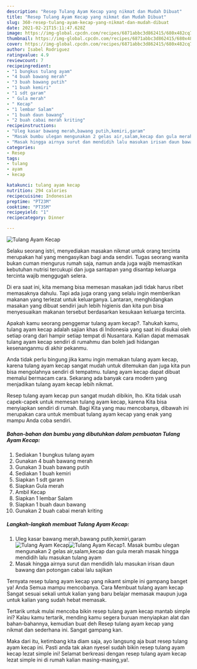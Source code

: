 ```yaml
---
description: "Resep Tulang Ayam Kecap yang nikmat dan Mudah Dibuat"
title: "Resep Tulang Ayam Kecap yang nikmat dan Mudah Dibuat"
slug: 360-resep-tulang-ayam-kecap-yang-nikmat-dan-mudah-dibuat
date: 2021-02-21T15:11:47.628Z
image: https://img-global.cpcdn.com/recipes/6871abbc3d862415/680x482cq70/tulang-ayam-kecap-foto-resep-utama.jpg
thumbnail: https://img-global.cpcdn.com/recipes/6871abbc3d862415/680x482cq70/tulang-ayam-kecap-foto-resep-utama.jpg
cover: https://img-global.cpcdn.com/recipes/6871abbc3d862415/680x482cq70/tulang-ayam-kecap-foto-resep-utama.jpg
author: Isabel Rodriguez
ratingvalue: 4.9
reviewcount: 7
recipeingredient:
- "1 bungkus tulang ayam"
- "4 buah bawang merah"
- "3 buah bawang putih"
- "1 buah kemiri"
- "1 sdt garam"
- " Gula merah"
- " Kecap"
- "1 lembar Salam"
- "1 buah daun bawang"
- "2 buah cabai merah kriting"
recipeinstructions:
- "Uleg kasar bawang merah,bawang putih,kemiri,garam"
- "Masak bumbu ulegan mengunakan 2 gelas air,salam,kecap dan gula merah masak hingga mendidih lalu masukan tulang ayam"
- "Masak hingga airnya surut dan mendidih lalu masukan irisan daun bawang dan potongan cabai lalu sajikan"
categories:
- Resep
tags:
- tulang
- ayam
- kecap

katakunci: tulang ayam kecap 
nutrition: 294 calories
recipecuisine: Indonesian
preptime: "PT23M"
cooktime: "PT35M"
recipeyield: "1"
recipecategory: Dinner

---
```



![Tulang Ayam Kecap](https://img-global.cpcdn.com/recipes/6871abbc3d862415/680x482cq70/tulang-ayam-kecap-foto-resep-utama.jpg)

Selaku seorang istri, menyediakan masakan nikmat untuk orang tercinta merupakan hal yang mengasyikan bagi anda sendiri. Tugas seorang  wanita bukan cuman mengurus rumah saja, namun anda juga wajib memastikan kebutuhan nutrisi tercukupi dan juga santapan yang disantap keluarga tercinta wajib menggugah selera.

Di era  saat ini, kita memang bisa memesan masakan jadi tidak harus ribet memasaknya dahulu. Tapi ada juga orang yang selalu ingin memberikan makanan yang terlezat untuk keluarganya. Lantaran, menghidangkan masakan yang dibuat sendiri jauh lebih higienis dan kita pun bisa menyesuaikan makanan tersebut berdasarkan kesukaan keluarga tercinta. 



Apakah kamu seorang penggemar tulang ayam kecap?. Tahukah kamu, tulang ayam kecap adalah sajian khas di Indonesia yang saat ini disukai oleh setiap orang dari hampir setiap tempat di Nusantara. Kalian dapat memasak tulang ayam kecap sendiri di rumahmu dan boleh jadi hidangan kesenanganmu di akhir pekanmu.

Anda tidak perlu bingung jika kamu ingin memakan tulang ayam kecap, karena tulang ayam kecap sangat mudah untuk ditemukan dan juga kita pun bisa mengolahnya sendiri di tempatmu. tulang ayam kecap dapat dibuat memalui bermacam cara. Sekarang ada banyak cara modern yang menjadikan tulang ayam kecap lebih nikmat.

Resep tulang ayam kecap pun sangat mudah dibikin, lho. Kita tidak usah capek-capek untuk memesan tulang ayam kecap, karena Kita bisa menyiapkan sendiri di rumah. Bagi Kita yang mau mencobanya, dibawah ini merupakan cara untuk membuat tulang ayam kecap yang enak yang mampu Anda coba sendiri.

<!--inarticleads1-->

##### Bahan-bahan dan bumbu yang dibutuhkan dalam pembuatan Tulang Ayam Kecap:

1. Sediakan 1 bungkus tulang ayam
1. Gunakan 4 buah bawang merah
1. Gunakan 3 buah bawang putih
1. Sediakan 1 buah kemiri
1. Siapkan 1 sdt garam
1. Siapkan  Gula merah
1. Ambil  Kecap
1. Siapkan 1 lembar Salam
1. Siapkan 1 buah daun bawang
1. Gunakan 2 buah cabai merah kriting




<!--inarticleads2-->

##### Langkah-langkah membuat Tulang Ayam Kecap:

1. Uleg kasar bawang merah,bawang putih,kemiri,garam
<img src="https://img-global.cpcdn.com/steps/63eb08894dc1d399/160x128cq70/tulang-ayam-kecap-langkah-memasak-1-foto.jpg" alt="Tulang Ayam Kecap"><img src="https://img-global.cpcdn.com/steps/ac7f27ec39a3d4cd/160x128cq70/tulang-ayam-kecap-langkah-memasak-1-foto.jpg" alt="Tulang Ayam Kecap">1. Masak bumbu ulegan mengunakan 2 gelas air,salam,kecap dan gula merah masak hingga mendidih lalu masukan tulang ayam
1. Masak hingga airnya surut dan mendidih lalu masukan irisan daun bawang dan potongan cabai lalu sajikan




Ternyata resep tulang ayam kecap yang nikamt simple ini gampang banget ya! Anda Semua mampu mencobanya. Cara Membuat tulang ayam kecap Sangat sesuai sekali untuk kalian yang baru belajar memasak maupun juga untuk kalian yang sudah hebat memasak.

Tertarik untuk mulai mencoba bikin resep tulang ayam kecap mantab simple ini? Kalau kamu tertarik, mending kamu segera buruan menyiapkan alat dan bahan-bahannya, kemudian buat deh Resep tulang ayam kecap yang nikmat dan sederhana ini. Sangat gampang kan. 

Maka dari itu, ketimbang kita diam saja, ayo langsung aja buat resep tulang ayam kecap ini. Pasti anda tak akan nyesel sudah bikin resep tulang ayam kecap lezat simple ini! Selamat berkreasi dengan resep tulang ayam kecap lezat simple ini di rumah kalian masing-masing,ya!.

